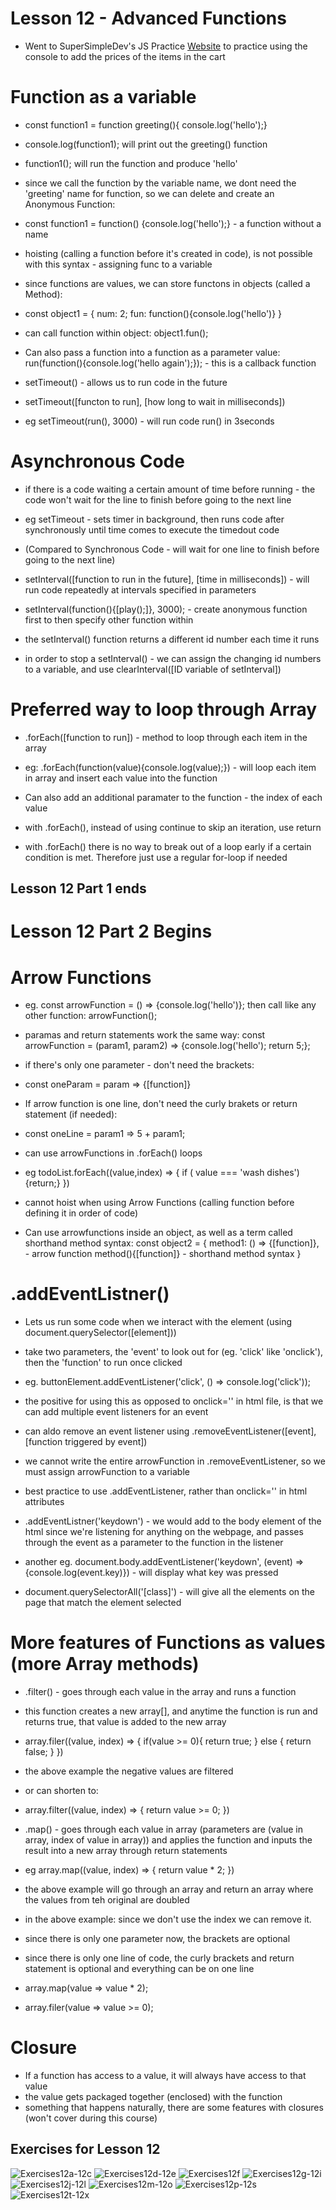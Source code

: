 # Lesson 12 - Advanced Functions

- Went to SuperSimpleDev's JS Practice [Website](https://supersimple.dev/projects/amazon/checkout) to practice using the console to add the prices of the items in the cart

# Function as a variable

- const function1 = function greeting(){ console.log('hello');}
- console.log(function1); will print out the greeting() function
- function1(); will run the function and produce 'hello'

- since we call the function by the variable name, we dont need the 'greeting' name for function, so we can delete and create an Anonymous Function:
- const function1 = function() {console.log('hello');} - a function without a name
- hoisting (calling a function before it's created in code), is not possible with this syntax - assigning func to a variable

- since functions are values, we can store functons in objects (called a Method):
- const object1 = {
  num: 2;
  fun: function(){console.log('hello')}
  }
- can call function within object: object1.fun();

- Can also pass a function into a function as a parameter value: run(function(){console.log('hello again');}); - this is a callback function

- setTimeout() - allows us to run code in the future
- setTimeout([functon to run], [how long to wait in milliseconds])
- eg setTimeout(run(), 3000) - will run code run() in 3seconds

# Asynchronous Code
- if there is a code waiting a certain amount of time before running - the code won't wait for the line to finish before going to the next line
- eg setTimeout - sets timer in background, then runs code after synchronously until time comes to execute the timedout code 
- (Compared to Synchronous Code - will wait for one line to finish before going to the next line)

- setInterval([function to run in the future], [time in milliseconds]) - will run code repeatedly at intervals specified in parameters
- setInterval(function(){[play();]}, 3000); - create anonymous function first to then specify other function within
- the setInterval() function returns a different id number each time it runs
- in order to stop a setInterval() - we can assign the changing id numbers to a variable, and use clearInterval([ID variable of setInterval])


# Preferred way to loop through Array
- .forEach([function to run]) - method to loop through each item in the array
- eg: .forEach(function(value){console.log(value);}) - will loop each item in array and insert each value into the function
- Can also add an additional paramater to the function - the index of each value

- with .forEach(), instead of using continue to skip an iteration, use return
- with .forEach() there is no way to break out of a loop early if a certain condition is met. Therefore just use a regular for-loop if needed

## Lesson 12 Part 1 ends

# Lesson 12 Part 2 Begins

# Arrow Functions
- eg. const arrowFunction = () => {console.log('hello')}; then call like any other function: arrowFunction();
- paramas and return statements work the same way: const arrowFunction = (param1, param2) => {console.log('hello'); return 5;};
- if there's only one parameter - don't need the brackets:
- const oneParam = param => {[function]}
- If arrow function is one line, don't need the curly brakets or return statement (if needed):
- const oneLine = param1 => 5 + param1;
- can use arrowFunctions in .forEach() loops
- eg todoList.forEach((value,index) => {
  if ( value === 'wash dishes'){return;}
})
- cannot hoist when using Arrow Functions (calling function before defining it in order of code)

- Can use arrowfunctions inside an object, as well as a term called shorthand method syntax:
const object2 = {
  method1: () => {[function]}, - arrow function
  method(){[function]} - shorthand method syntax
}

# .addEventListner()
- Lets us run some code when we interact with the element (using document.querySelector([element]))
- take two parameters, the 'event' to look out for (eg. 'click' like 'onclick'), then the 'function' to run once clicked
- eg. buttonElement.addEventListener('click', () => console.log('click'));
- the positive for using this as opposed to onclick='' in html file, is that we can add multiple event listeners for an event
- can aldo remove an event listener using .removeEventListener([event], [function triggered by event])
- we cannot write the entire arrowFunction in .removeEventListener, so we must assign arrowFunction to a variable

- best practice to use .addEventListener, rather than onclick='' in html attributes

- .addEventListner('keydown') - we would add to the body element of the html since we're listening for anything on the webpage, and passes through the event as a parameter to the function in the listener
- another eg. document.body.addEventListener('keydown', (event) => {console.log(event.key)}) - will display what key was pressed

- document.querySelectorAll('[class]') - will give all the elements on the page that match the element selected


# More features of Functions as values (more Array methods)
- .filter() - goes through each value in the array and runs a function
- this function creates a new array[], and anytime the function is run and returns true, that value is added to the new array
- array.filer((value, index) => {
  if(value >= 0){
    return true;
  } else {
    return false;
  }
})
- the above example the negative values are filtered
- or can shorten to:
- array.filter((value, index) => {
  return value >= 0;
})

- .map() - goes through each value in array (parameters are (value in array, index of value in array)) and applies the function and inputs the result into a new array through return statements
- eg array.map((value, index) => {
  return value * 2;
})
- the above example will go through an array and return an array where the values from teh original are doubled

- in the above example: since we don't use the index we can remove it.
- since there is only one parameter now, the brackets are optional
- since there is only one line of code, the curly brackets and return statement is optional and everything can be on one line
- array.map(value => value * 2);
- array.filer(value => value >= 0);

# Closure
- If a function has access to a value, it will always have access to that value
- the value gets packaged together (enclosed) with the function
- something that happens naturally, there are some features with closures (won't cover during this course)



## Exercises for Lesson 12
![Exercises12a-12c]()
![Exercises12d-12e]()
![Exercises12f]()
![Exercises12g-12i]()
![Exercises12j-12l]()
![Exercises12m-12o]()
![Exercises12p-12s]()
![Exercises12t-12x]()